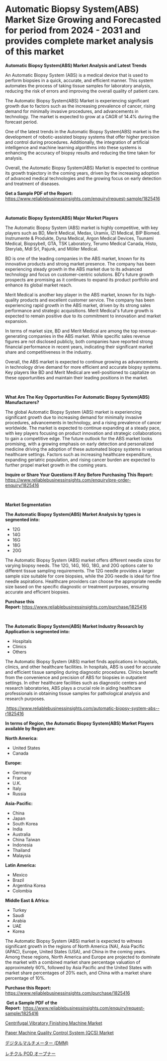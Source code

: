 <p><h1>Automatic Biopsy System(ABS) Market Size Growing and Forecasted for period from 2024 - 2031 and provides complete market analysis of this market</h1></p><p><strong>Automatic Biopsy System(ABS) Market Analysis and Latest Trends</strong></p>
<p><p>An Automatic Biopsy System (ABS) is a medical device that is used to perform biopsies in a quick, accurate, and efficient manner. This system automates the process of taking tissue samples for laboratory analysis, reducing the risk of errors and improving the overall quality of patient care.</p><p>The Automatic Biopsy System(ABS) Market is experiencing significant growth due to factors such as the increasing prevalence of cancer, rising demand for minimally invasive procedures, and advancements in technology. The market is expected to grow at a CAGR of 14.4% during the forecast period.</p><p>One of the latest trends in the Automatic Biopsy System(ABS) market is the development of robotic-assisted biopsy systems that offer higher precision and control during procedures. Additionally, the integration of artificial intelligence and machine learning algorithms into these systems is enhancing the accuracy of biopsy results and reducing the time taken for analysis.</p><p>Overall, the Automatic Biopsy System(ABS) Market is expected to continue its growth trajectory in the coming years, driven by the increasing adoption of advanced medical technologies and the growing focus on early detection and treatment of diseases.</p></p>
<p><strong>Get a Sample PDF of the Report:&nbsp;</strong> <a href="https://www.reliablebusinessinsights.com/enquiry/request-sample/1825416">https://www.reliablebusinessinsights.com/enquiry/request-sample/1825416</a></p>
<p>&nbsp;</p>
<p><strong>Automatic Biopsy System(ABS) Major Market Players</strong></p>
<p><p>The Automatic Biopsy System (ABS) market is highly competitive, with key players such as BD, Merit Medical, Medax, Uramix, IZI Medical, BIP Biomed. Instrumente & Produkte, Dyna Medical, Argon Medical Devices, Tsunami Medical, Biopsybell, GTA, TSK Laboratory, Terumo Medical Canada, Histo, Sterylab, Mdl Srl, Pajunk, and Möller Medical.</p><p>BD is one of the leading companies in the ABS market, known for its innovative products and strong market presence. The company has been experiencing steady growth in the ABS market due to its advanced technology and focus on customer-centric solutions. BD's future growth prospects are promising as it continues to expand its product portfolio and enhance its global market reach.</p><p>Merit Medical is another key player in the ABS market, known for its high-quality products and excellent customer service. The company has been experiencing rapid growth in the ABS market, driven by its strong sales performance and strategic acquisitions. Merit Medical's future growth is expected to remain positive due to its commitment to innovation and market expansion.</p><p>In terms of market size, BD and Merit Medical are among the top revenue-generating companies in the ABS market. While specific sales revenue figures are not disclosed publicly, both companies have reported strong financial performance in recent years, indicating their significant market share and competitiveness in the industry.</p><p>Overall, the ABS market is expected to continue growing as advancements in technology drive demand for more efficient and accurate biopsy systems. Key players like BD and Merit Medical are well-positioned to capitalize on these opportunities and maintain their leading positions in the market.</p></p>
<p>&nbsp;</p>
<p><strong>What Are The Key Opportunities For Automatic Biopsy System(ABS) Manufacturers?</strong></p>
<p><p>The global Automatic Biopsy System (ABS) market is experiencing significant growth due to increasing demand for minimally invasive procedures, advancements in technology, and a rising prevalence of cancer worldwide. The market is expected to continue expanding at a steady pace, with key players focusing on product innovation and strategic collaborations to gain a competitive edge. The future outlook for the ABS market looks promising, with a growing emphasis on early detection and personalized medicine driving the adoption of these automated biopsy systems in various healthcare settings. Factors such as increasing healthcare expenditure, expanding geriatric population, and rising cancer burden are expected to further propel market growth in the coming years.</p></p>
<p><strong>Inquire or Share Your Questions If Any Before Purchasing This Report:</strong> <a href="https://www.reliablebusinessinsights.com/enquiry/pre-order-enquiry/1825416">https://www.reliablebusinessinsights.com/enquiry/pre-order-enquiry/1825416</a></p>
<p>&nbsp;</p>
<p><strong>Market Segmentation</strong></p>
<p><strong>The Automatic Biopsy System(ABS) Market Analysis by types is segmented into:</strong></p>
<p><ul><li>12G</li><li>14G</li><li>16G</li><li>18G</li><li>20G</li></ul></p>
<p><p>The Automatic Biopsy System (ABS) market offers different needle sizes for varying biopsy needs. The 12G, 14G, 16G, 18G, and 20G options cater to different tissue sampling requirements. The 12G needle provides a larger sample size suitable for core biopsies, while the 20G needle is ideal for fine needle aspirations. Healthcare providers can choose the appropriate needle size based on the specific diagnostic or treatment purposes, ensuring accurate and efficient biopsies.</p></p>
<p><strong>Purchase this Report:&nbsp;</strong><a href="https://www.reliablebusinessinsights.com/purchase/1825416">https://www.reliablebusinessinsights.com/purchase/1825416</a></p>
<p>&nbsp;</p>
<p><strong>The Automatic Biopsy System(ABS) Market Industry Research by Application is segmented into:</strong></p>
<p><ul><li>Hospitals</li><li>Clinics</li><li>Others</li></ul></p>
<p><p>The Automatic Biopsy System (ABS) market finds applications in hospitals, clinics, and other healthcare facilities. In hospitals, ABS is used for accurate and efficient tissue sampling during diagnostic procedures. Clinics benefit from the convenience and precision of ABS for biopsies in outpatient settings. In other healthcare facilities such as diagnostic centers and research laboratories, ABS plays a crucial role in aiding healthcare professionals in obtaining tissue samples for pathological analysis and research purposes.</p></p>
<p><a href="https://www.reliablebusinessinsights.com/automatic-biopsy-system-abs--r1825416">&nbsp;https://www.reliablebusinessinsights.com/automatic-biopsy-system-abs--r1825416</a></p>
<p><strong>In terms of Region, the Automatic Biopsy System(ABS) Market Players available by Region are:</strong></p>
<p>
    <p> <strong> North America: </strong>
        <ul>
            <li>United States</li>
            <li>Canada</li>
        </ul>
        </p> 
    <p> <strong> Europe: </strong>
        <ul>
            <li>Germany</li>
            <li>France</li>
            <li>U.K.</li>
            <li>Italy</li>
            <li>Russia</li>
        </ul>
        </p> 
    <p> <strong> Asia-Pacific: </strong>
        <ul>
            <li>China</li>
            <li>Japan</li>
            <li>South Korea</li>
            <li>India</li>
            <li>Australia</li>
            <li>China Taiwan</li>
            <li>Indonesia</li>
            <li>Thailand</li>
            <li>Malaysia</li>
        </ul>
        </p> 
    <p> <strong> Latin America: </strong>
        <ul>
            <li>Mexico</li>
            <li>Brazil</li>
            <li>Argentina Korea</li>
            <li>Colombia</li>
        </ul>
        </p> 
    <p> <strong> Middle East & Africa: </strong>
        <ul>
            <li>Turkey</li>
            <li>Saudi</li>
            <li>Arabia</li>
            <li>UAE</li>
            <li>Korea</li>
        </ul>
    </p>
    </p>
<p><p>The Automatic Biopsy System (ABS) market is expected to witness significant growth in the regions of North America (NA), Asia Pacific (APAC), Europe, United States (USA), and China in the coming years. Among these regions, North America and Europe are projected to dominate the market with a combined market share percentage valuation of approximately 60%, followed by Asia Pacific and the United States with market share percentages of 20% each, and China with a market share percentage of 10%.</p></p>
<p><strong>Purchase this Report: </strong><a href="https://www.reliablebusinessinsights.com/purchase/1825416">https://www.reliablebusinessinsights.com/purchase/1825416</a></p>
<p>&nbsp;<strong>Get a Sample PDF of the Report:&nbsp;&nbsp;</strong><a href="https://www.reliablebusinessinsights.com/enquiry/request-sample/1825416">https://www.reliablebusinessinsights.com/enquiry/request-sample/1825416</a></p>
<p><strong></strong></p>
<p><p><a href="https://github.com/RichRobinson5/Market-Research-Report-List-5/blob/main/centrifugal-vibratory-finishing-machine-market.md">Centrifugal Vibratory Finishing Machine Market</a></p><p><a href="https://github.com/gdfhhhj/Market-Research-Report-List-5/blob/main/paper-machine-quality-control-system-qcs-market.md">Paper Machine Quality Control System (QCS) Market</a></p><p><a href="https://github.com/AdellaPrice2023/Market-Research-Report-List-2/blob/main/1611836169568.md">デジタルマルチメーター (DMM)</a></p><p><a href="https://github.com/AbigaleHuel/Market-Research-Report-List-1/blob/main/9763194169569.md">レチクル POD オープナー</a></p></p>